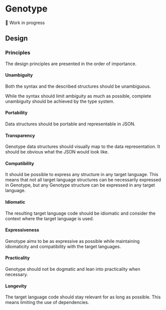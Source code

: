 # Genotype

🚧 Work in progress

## Design

### Principles

The design principles are presented in the order of importance.

#### Unambiguity

Both the syntax and the described structures should be unambiguous.

While the syntax should limit ambiguity as much as possible, complete unambiguity should be achieved by the type system.

#### Portability

Data structures should be portable and representable in JSON.

#### Transparency

Genotype data structures should visually map to the data representation. It should be obvious what the JSON would look like.

#### Compatibility

It should be possible to express any structure in any target language. This means that not all target language structures can be necessarily expressed in Genotype, but any Genotype structure can be expressed in any target language.

#### Idiomatic

The resulting target language code should be idiomatic and consider the context where the target language is used.

#### Expressiveness

Genotype aims to be as expressive as possible while maintaining idiomaticity and compatibility with the target languages.

#### Practicality

Genotype should not be dogmatic and lean into practicality when necessary.

#### Longevity

The target language code should stay relevant for as long as possible. This means limiting the use of dependencies.
